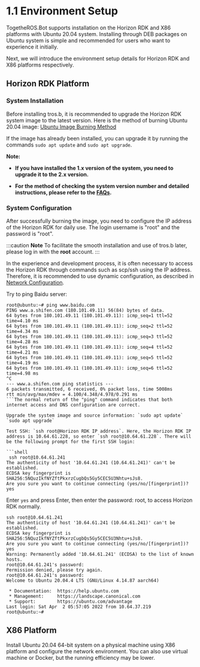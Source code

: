# 1.1 Environment Setup

TogetheROS.Bot supports installation on the Horizon RDK and X86 platforms with Ubuntu 20.04 system. Installing through DEB packages on Ubuntu system is simple and recommended for users who want to experience it initially.

Next, we will introduce the environment setup details for Horizon RDK and X86 platforms respectively.

## Horizon RDK Platform

### System Installation

Before installing tros.b, it is recommended to upgrade the Horizon RDK system image to the latest version. Here is the method of burning Ubuntu 20.04 image: [Ubuntu Image Burning Method](https://developer.horizon.cc/documents_rdk/installation/install_os)

If the image has already been installed, you can upgrade it by running the commands `sudo apt update` and `sudo apt upgrade`.

**Note:**

- **If you have installed the 1.x version of the system, you need to upgrade it to the 2.x version.**

- **For the method of checking the system version number and detailed instructions, please refer to the [FAQs](../FAQs/hardware_and_system.md).**

### System Configuration

After successfully burning the image, you need to configure the IP address of the Horizon RDK for daily use. The login username is "root" and the password is "root".

:::caution **Note**
To facilitate the smooth installation and use of tros.b later, please log in with the **root** account.
:::

In the experience and development process, it is often necessary to access the Horizon RDK through commands such as scp/ssh using the IP address. Therefore, it is recommended to use dynamic configuration, as described in [Network Configuration](https://developer.horizon.cc/documents_rdk/configuration/network).

Try to ping Baidu server:

```shell
root@ubuntu:~# ping www.baidu.com
PING www.a.shifen.com (180.101.49.11) 56(84) bytes of data.
64 bytes from 180.101.49.11 (180.101.49.11): icmp_seq=1 ttl=52 time=4.10 ms
64 bytes from 180.101.49.11 (180.101.49.11): icmp_seq=2 ttl=52 time=4.34 ms
64 bytes from 180.101.49.11 (180.101.49.11): icmp_seq=3 ttl=52 time=4.28 ms
64 bytes from 180.101.49.11 (180.101.49.11): icmp_seq=4 ttl=52 time=4.21 ms
64 bytes from 180.101.49.11 (180.101.49.11): icmp_seq=5 ttl=52 time=4.19 ms
64 bytes from 180.101.49.11 (180.101.49.11): icmp_seq=6 ttl=52 time=4.98 ms
^C
--- www.a.shifen.com ping statistics ---
6 packets transmitted, 6 received, 0% packet loss, time 5008ms
rtt min/avg/max/mdev = 4.100/4.348/4.978/0.291 ms
```The normal return of the "ping" command indicates that both internet access and DNS configuration are correct.

Upgrade the system image and source information: `sudo apt update` `sudo apt upgrade`

Test SSH: `ssh root@Horizon RDK IP address`. Here, the Horizon RDK IP address is 10.64.61.228, so enter `ssh root@10.64.61.228`. There will be the following prompt for the first SSH login:

```shell
 ssh root@10.64.61.241
The authenticity of host '10.64.61.241 (10.64.61.241)' can't be established.
ECDSA key fingerprint is SHA256:5NQuzIkfNYZftPkxrzCugbQs5Gy5CEC5U3Nhtu+sJs8.
Are you sure you want to continue connecting (yes/no/[fingerprint])? yes
```

Enter `yes` and press Enter, then enter the password: root, to access Horizon RDK normally.

```dotnetcli
ssh root@10.64.61.241
The authenticity of host '10.64.61.241 (10.64.61.241)' can't be established.
ECDSA key fingerprint is SHA256:5NQuzIkfNYZftPkxrzCugbQs5Gy5CEC5U3Nhtu+sJs8.
Are you sure you want to continue connecting (yes/no/[fingerprint])? yes
Warning: Permanently added '10.64.61.241' (ECDSA) to the list of known hosts.
root@10.64.61.241's password:
Permission denied, please try again.
root@10.64.61.241's password:
Welcome to Ubuntu 20.04.4 LTS (GNU/Linux 4.14.87 aarch64)

 * Documentation:  https://help.ubuntu.com
 * Management:     https://landscape.canonical.com
 * Support:        https://ubuntu.com/advantage
Last login: Sat Apr  2 05:57:05 2022 from 10.64.37.219
root@ubuntu:~#
```

## X86 Platform

Install Ubuntu 20.04 64-bit system on a physical machine using X86 platform and configure the network environment. You can also use virtual machine or Docker, but the running efficiency may be lower.
